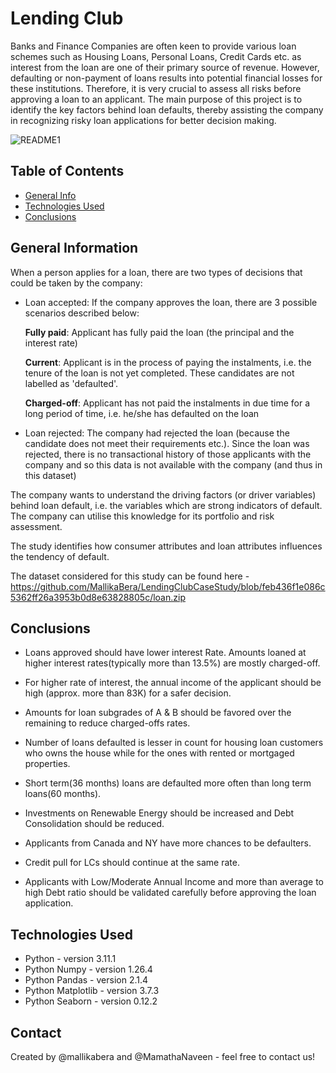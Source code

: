 # Lending Club
Banks and Finance Companies are often keen to provide various loan schemes such as Housing Loans, Personal Loans, Credit Cards etc. as interest from the loan are one of their primary source of revenue. However, defaulting or non-payment of loans results into potential financial losses for these institutions. Therefore, it is very crucial to assess all risks before approving a loan to an applicant. The main purpose of this project is to identify the key factors behind loan defaults, thereby assisting the company in recognizing risky loan applications for better decision making.

![README1](https://github.com/user-attachments/assets/d3dd8c88-1593-4b99-81ee-9a06c9d92e7a)

## Table of Contents
* [General Info](#general-information)
* [Technologies Used](#technologies-used)
* [Conclusions](#conclusions)

<!-- You can include any other section that is pertinent to your problem -->

## General Information

When a person applies for a loan, there are two types of decisions that could be taken by the company:

- Loan accepted: If the company approves the loan, there are 3 possible scenarios described below:

     **Fully paid**: Applicant has fully paid the loan (the principal and the interest rate)

     **Current**: Applicant is in the process of paying the instalments, i.e. the tenure of the loan is not yet completed. These candidates are not labelled as 'defaulted'.

    **Charged-off**: Applicant has not paid the instalments in due time for a long period of time, i.e. he/she has defaulted on the loan 

- Loan rejected: The company had rejected the loan (because the candidate does not meet their requirements etc.). Since the loan was rejected, there is no transactional history of those applicants with the company and so this data is not available with the company (and thus in this dataset)

The company wants to understand the driving factors (or driver variables) behind loan default, i.e. the variables which are strong indicators of default.  The company can utilise this knowledge for its portfolio and risk assessment. 

The study identifies how consumer attributes and loan attributes influences the tendency of default.

The dataset considered for this study can be found here - https://github.com/MallikaBera/LendingClubCaseStudy/blob/feb436f1e086c5362ff26a3953b0d8e63828805c/loan.zip

## Conclusions

- Loans approved should have lower interest Rate. Amounts loaned at higher interest rates(typically more than 13.5%) are mostly charged-off.
    
- For higher rate of interest, the annual income of the applicant should be high (approx. more than 83K) for a safer decision.
    
- Amounts for loan subgrades of A & B should be favored over the remaining to reduce charged-offs rates.

- Number of loans defaulted is lesser in count for housing loan customers who owns the house while for the ones with rented or mortgaged properties.

- Short term(36 months) loans are defaulted more often than long term loans(60 months).
    
- Investments on Renewable Energy should be increased and Debt Consolidation should be reduced.
    
- Applicants from Canada and NY have more chances to be defaulters.

- Credit pull for LCs should continue at the same rate.
    
- Applicants with Low/Moderate Annual Income and more than average to high Debt ratio should be validated carefully before approving the loan application.

## Technologies Used
- Python - version 3.11.1
- Python Numpy - version 1.26.4
- Python Pandas - version 2.1.4
- Python Matplotlib - version 3.7.3
- Python Seaborn - version  0.12.2


## Contact
Created by @mallikabera and @MamathaNaveen - feel free to contact us!
